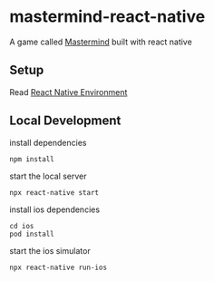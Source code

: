 # mastermind-react-native

A game called [Mastermind](https://en.wikipedia.org/wiki/Mastermind_(board_game)) built with react native

## Setup

Read [React Native Environment](https://reactnative.dev/docs/environment-setup)

## Local Development

install dependencies
```shell
npm install
```

start the local server
```shell
npx react-native start
```

install ios dependencies
```shell
cd ios
pod install
```

start the ios simulator
```shell
npx react-native run-ios
```